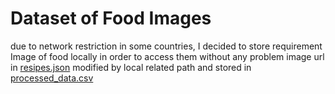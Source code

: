 # Dataset of Food Images

due to network restriction in some countries, I decided to store requirement Image of food locally in order to access them without any problem
image url in [resipes.json]('../../recipes.json') modified by local related path and stored in [processed_data.csv]('../../processed_data.csv')
